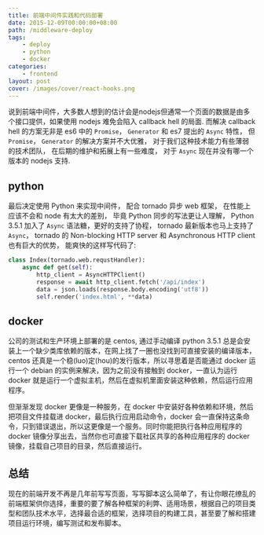 ```yaml
---
title: 前端中间件实践和代码部署
date: 2015-12-09T00:00:00+08:00
path: /middleware-deploy
tags:
    - deploy
    - python
    - docker
categories:
    - frontend
layout: post
cover: /images/cover/react-hooks.png
---
```


说到前端中间件，大多数人想到的估计会是nodejs但通常一个页面的数据是由多个接口提供，如果使用 nodejs 难免会陷入 callback hell 的局面. <!--more-->而解决 callback hell 的方案无非是 es6 中的 <code>Promise</code>， <code>Generator</code> 和 es7 提出的 <code>Async</code> 特性， 但 <code>Promise</code>， <code>Generator</code> 的解决方案并不大优雅， 对于我们这种技术能力有些薄弱的技术团队， 在后期的维护和拓展上有一些难度， 对于 <code>Async</code> 现在并没有哪一个版本的 nodejs 支持.

## python
最后决定使用 Python 来实现中间件， 配合 tornado 异步 web 框架， 在性能上应该不会和 node 有太大的差别， 毕竟 Python 同步的写法更让人理解， Python 3.5.1 加入了 <code>Async</code> 语法糖，更好的支持了协程， tornado 最新版本也马上支持了 <code>Async</code>， tornado 的 Non-blocking HTTP server 和 Asynchronous HTTP client 也有巨大的优势， 能爽快的这样写代码了:

```python
class Index(tornado.web.requstHandler):
    async def get(self):
        http_client = AsyncHTTPClient()
        response = await http_client.fetch('/api/index')
        data = json.loads(response.body.encoding('utf8'))
        self.render('index.html', **data)
```

## docker
公司的测试和生产环境上部署的是 centos, 通过手动编译 python 3.5.1 总是会安装上一个缺少类库依赖的版本，在网上找了一圈也没找到可直接安装的编译版本，centos 还真是一个稳(luo)定(hou)的发行版本，所以寻思着是否能通过 docker 运行一个 debian 的实例来解决，因为之前没有接触到 docker，一直认为运行 docker 就是运行一个虚拟主机，然后在虚拟机里面安装这种依赖，然后运行应用程序。

但渐渐发现 docker 更像是一种服务，在 docker 中安装好各种依赖和环境，然后把项目文件挂载进 docker，最后执行应用启动命令，docker 会一直保持这条命令，只到错误退出，所以这更像是一个服务。同时你能把执行各种应用程序的 docker 镜像分享出去，当然你也可直接下载社区共享的各种应用程序的 docker 镜像，挂载自己项目的目录，然后直接运行。

## 总结
现在的前端开发不再是几年前写写页面，写写脚本这么简单了，有让你眼花缭乱的前端框架供你选择，重要的要了解各种框架的利弊、适用场景，根据自己的项目类型和团队技术水平，选择最合适的框架，选择项目的构建工具，甚至要了解和搭建项目运行环境，编写测试和发布脚本。
